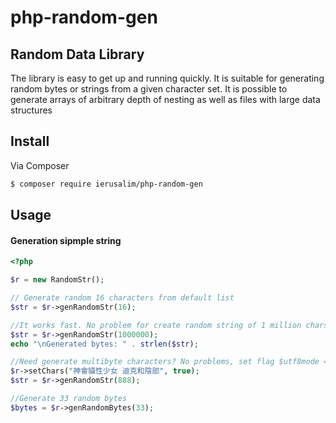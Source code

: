 # php-random-gen
## Random Data Library

The library is easy to get up and running quickly. It is suitable for generating
random bytes or strings from a given character set. It is possible to generate
arrays of arbitrary depth of nesting as well as files with large data structures

## Install

Via Composer

``` bash
$ composer require ierusalim/php-random-gen
```

## Usage

#### Generation sipmple string

```php
<?php

$r = new RandomStr();

// Generate random 16 characters from default list
$str = $r->genRandomStr(16);

//It works fast. No problem for create random string of 1 million chars
$str = $r->genRandomStr(1000000);
echo "\nGenerated bytes: " . strlen($str);

//Need generate multibyte characters? No problems, set flag $utf8mode = true
$r->setChars("神會貓性少女 迪克和陰部", true);
$str = $r->genRandomStr(888);

//Generate 33 random bytes
$bytes = $r->genRandomBytes(33);
```
